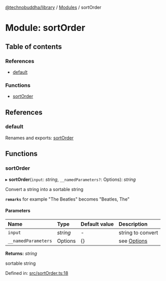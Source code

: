 [@technobuddha/library](../..) / [Modules](../Modules.md) / sortOrder

# Module: sortOrder

## Table of contents

### References

- [default](sortorder.md#default)

### Functions

- [sortOrder](sortorder.md#sortorder)

## References

### default

Renames and exports: [sortOrder](sortorder.md#sortorder)

## Functions

### sortOrder

▸ **sortOrder**(`input`: *string*, `__namedParameters?`: Options): *string*

Convert a string into a sortable string

**`remarks`** for example "The Beatles" becomes "Beatles, The"

#### Parameters

| Name | Type | Default value | Description |
| :------ | :------ | :------ | :------ |
| `input` | *string* | - | string to convert |
| `__namedParameters` | Options | {} | see [Options](almostequals.md#options) |

**Returns:** *string*

sortable string

Defined in: [src/sortOrder.ts:18](../../src/sortOrder.ts#L18)
